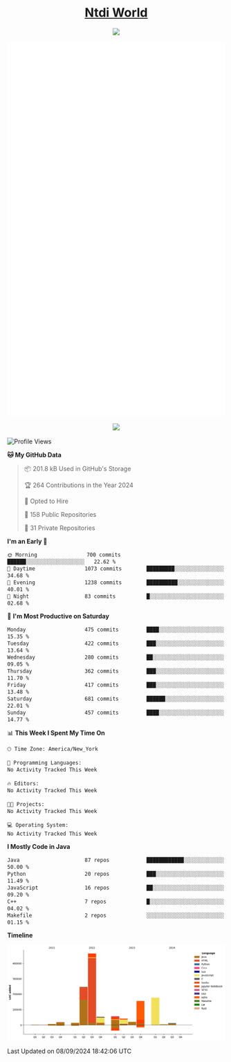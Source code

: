 <h1 align="center"><a href="https://www.ntdi.world">Ntdi World</a></h1>
<p align="center">
  <a href="https://github.com/n-tdi"><img src="https://readme-typing-svg.herokuapp.com?lines=FullStack+Developer;Web+Developer;Open-Source+Enthusiast;Java+Developer;Spigot-API%20Developer;&center=true&width=500&height=50"></a>
</p>

<div align="center">
  <img src="/github-metrics.svg"></img>
  
  <img src="https://komarev.com/ghpvc/?username=n-tdi&color=green"></img>
</div>

<!-- May use later.. idk -->
<!-- <a href="http://www.github.com/n-tdi"><img src="https://github-readme-stats.vercel.app/api?username=n-tdi&show_icons=true&hide=&count_private=true&title_color=0891b2&text_color=ffffff&icon_color=0891b2&bg_color=1c1917&hide_border=true&show_icons=true" alt="n-tdi's GitHub stats" /></a> -->

<!--START_SECTION:waka-->
![Profile Views](http://img.shields.io/badge/Profile%20Views-5-blue)

**🐱 My GitHub Data** 

> 📦 201.8 kB Used in GitHub's Storage 
 > 
> 🏆 264 Contributions in the Year 2024
 > 
> 💼 Opted to Hire
 > 
> 📜 158 Public Repositories 
 > 
> 🔑 31 Private Repositories 
 > 
**I'm an Early 🐤** 

```text
🌞 Morning                700 commits         ██████░░░░░░░░░░░░░░░░░░░   22.62 % 
🌆 Daytime                1073 commits        █████████░░░░░░░░░░░░░░░░   34.68 % 
🌃 Evening                1238 commits        ██████████░░░░░░░░░░░░░░░   40.01 % 
🌙 Night                  83 commits          █░░░░░░░░░░░░░░░░░░░░░░░░   02.68 % 
```
📅 **I'm Most Productive on Saturday** 

```text
Monday                   475 commits         ████░░░░░░░░░░░░░░░░░░░░░   15.35 % 
Tuesday                  422 commits         ███░░░░░░░░░░░░░░░░░░░░░░   13.64 % 
Wednesday                280 commits         ██░░░░░░░░░░░░░░░░░░░░░░░   09.05 % 
Thursday                 362 commits         ███░░░░░░░░░░░░░░░░░░░░░░   11.70 % 
Friday                   417 commits         ███░░░░░░░░░░░░░░░░░░░░░░   13.48 % 
Saturday                 681 commits         ██████░░░░░░░░░░░░░░░░░░░   22.01 % 
Sunday                   457 commits         ████░░░░░░░░░░░░░░░░░░░░░   14.77 % 
```


📊 **This Week I Spent My Time On** 

```text
🕑︎ Time Zone: America/New_York

💬 Programming Languages: 
No Activity Tracked This Week

🔥 Editors: 
No Activity Tracked This Week

🐱‍💻 Projects: 
No Activity Tracked This Week

💻 Operating System: 
No Activity Tracked This Week
```

**I Mostly Code in Java** 

```text
Java                     87 repos            ████████████░░░░░░░░░░░░░   50.00 % 
Python                   20 repos            ███░░░░░░░░░░░░░░░░░░░░░░   11.49 % 
JavaScript               16 repos            ██░░░░░░░░░░░░░░░░░░░░░░░   09.20 % 
C++                      7 repos             █░░░░░░░░░░░░░░░░░░░░░░░░   04.02 % 
Makefile                 2 repos             ░░░░░░░░░░░░░░░░░░░░░░░░░   01.15 % 
```



**Timeline**

![Lines of Code chart](https://raw.githubusercontent.com/n-tdi/n-tdi/main/assets/bar_graph.png)


 Last Updated on 08/09/2024 18:42:06 UTC
<!--END_SECTION:waka-->
